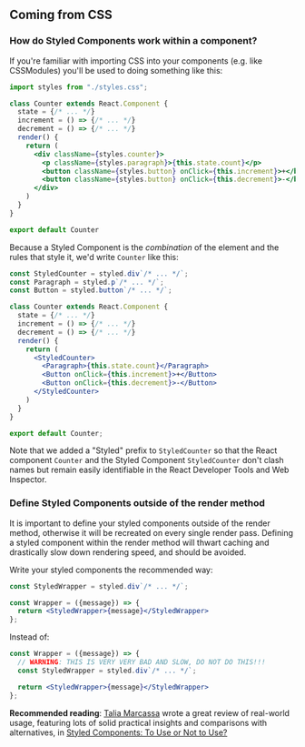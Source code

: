 ## Coming from CSS

### How do Styled Components work within a component?

If you're familiar with importing CSS into your components (e.g. like CSSModules)
you'll be used to doing something like this:

```jsx
import styles from "./styles.css";

class Counter extends React.Component {
  state = {/* ... */}
  increment = () => {/* ... */}
  decrement = () => {/* ... */}
  render() {
    return (
      <div className={styles.counter}>
        <p className={styles.paragraph}>{this.state.count}</p>
        <button className={styles.button} onClick={this.increment}>+</button>
        <button className={styles.button} onClick={this.decrement}>-</button>
      </div>
    )
  }
}

export default Counter
```

Because a Styled Component is the _combination_ of the element and the rules
that style it, we'd write `Counter` like this:

```jsx
const StyledCounter = styled.div`/* ... */`;
const Paragraph = styled.p`/* ... */`;
const Button = styled.button`/* ... */`;

class Counter extends React.Component {
  state = {/* ... */}
  increment = () => {/* ... */}
  decrement = () => {/* ... */}
  render() {
    return (
      <StyledCounter>
        <Paragraph>{this.state.count}</Paragraph>
        <Button onClick={this.increment}>+</Button>
        <Button onClick={this.decrement}>-</Button>
      </StyledCounter>
    )
  }
}

export default Counter;
```

Note that we added a "Styled" prefix to `StyledCounter` so that the React
component `Counter` and the Styled Component `StyledCounter`
don't clash names but remain easily identifiable in the React Developer
Tools and Web Inspector.

### Define Styled Components outside of the render method

It is important to define your styled components outside of the render method,
otherwise it will be recreated on every single render pass.
Defining a styled component within the render method will thwart caching and
drastically slow down rendering speed, and should be avoided.

Write your styled components the recommended way:

```jsx
const StyledWrapper = styled.div`/* ... */`;

const Wrapper = ({message}) => {
  return <StyledWrapper>{message}</StyledWrapper>
};
```

Instead of:

```jsx
const Wrapper = ({message}) => {
  // WARNING: THIS IS VERY VERY BAD AND SLOW, DO NOT DO THIS!!!
  const StyledWrapper = styled.div`/* ... */`;

  return <StyledWrapper>{message}</StyledWrapper>
};
```

**Recommended reading**: [Talia Marcassa](https://twitter.com/talialongname)
wrote a great review of real-world usage, featuring lots of solid practical insights
and comparisons with alternatives, in [Styled Components: To Use or Not to Use?](https://medium.com/building-crowdriff/styled-components-to-use-or-not-to-use-a6bb4a7ffc21)

